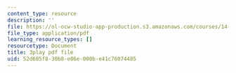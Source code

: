 ```yaml
---
content_type: resource
description: ''
file: https://ol-ocw-studio-app-production.s3.amazonaws.com/courses/14-01sc-principles-of-microeconomics-fall-2011/52d685f830b8e06e000be41c76074485_kEJf57FF0Vs.pdf
file_type: application/pdf
learning_resource_types: []
resourcetype: Document
title: 3play pdf file
uid: 52d685f8-30b8-e06e-000b-e41c76074485
---
```

